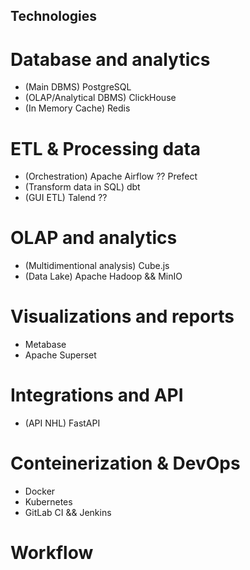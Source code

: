 ## Technologies

# Database and analytics

- (Main DBMS) PostgreSQL
- (OLAP/Analytical DBMS) ClickHouse
- (In Memory Cache) Redis

# ETL & Processing data

- (Orchestration) Apache Airflow ?? Prefect
- (Transform data in SQL) dbt
- (GUI ETL) Talend ??

# OLAP and analytics

- (Multidimentional analysis) Cube.js
- (Data Lake) Apache Hadoop && MinIO

# Visualizations and reports

- Metabase
- Apache Superset

# Integrations and API

- (API NHL) FastAPI

# Conteinerization & DevOps

- Docker
- Kubernetes
- GitLab CI && Jenkins


# Workflow

